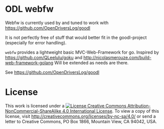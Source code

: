# ODL webfw

Webfw is currently used by and tuned to work with https://github.com/OpenDriversLog/goodl

It is not perfectly free of stuff that would better fit in the goodl-project (especially for error handling).

`webfw` provides a lightweight basic MVC-Web-Framework for go.
Inspired by https://github.com/QLeelulu/goku and http://nicolasmerouze.com/build-web-framework-golang
 Will be extended as needs are there.

See https://github.com/OpenDriversLog/goodl
# License 
This work is licensed under a [![License](https://i.creativecommons.org/l/by-nc-sa/4.0/80x15.png) Creative Commons Attribution-NonCommercial-ShareAlike 4.0 International License](https://creativecommons.org/licenses/by-nc-sa/4.0/).
To view a copy of this license, visit http://creativecommons.org/licenses/by-nc-sa/4.0/ or send a letter to Creative Commons, PO Box 1866, Mountain View, CA 94042, USA.
